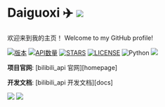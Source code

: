 <!--
**Ehco1996/Ehco1996** is a ✨ _special_ ✨ repository because its `README.md` (this file) appears on your GitHub profile.

Here are some ideas to get you started:

* 🔭 I’m currently working on ...
* 🌱 I’m currently learning ...
* 👯 I’m looking to collaborate on ...
* 🤔 I’m looking for help with ...
* 💬 Ask me about ...
* 📫 How to reach me: ...
* 😄 Pronouns: ...
* ⚡ Fun fact: ...
-->

# Daiguoxi ✈️ ![](https://views.whatilearened.today/views/github/daiguoxi/daiguoxi.svg)

欢迎来到我的主页！ Welcome to my GitHub profile!

[![版本](https://img.shields.io/badge/版本-2.0.2-green)](https://github.com/Passkou/bilibili_api/tree/master/CHANGELOG.md) [![API数量](https://img.shields.io/badge/API数量-100+-blue)](https://github.com/Passkou/bilibili_api/tree/master/bilibili_api/data/api.json) [![STARS](https://img.shields.io/github/stars/Passkou/bilibili_api?color=yellow&label=Github%20Stars)](https://github.com/Passkou/bilibili_api/stargazers) [![LICENSE](https://img.shields.io/badge/LICENSE-GPL%20v3-red)](https://github.com/Passkou/bilibili_api/tree/master/LICENSE.md) ![Python](https://img.shields.io/badge/Python-3.x-blue) [![](https://img.shields.io/badge/这个标签太好玩了-.py-orange)](https://shields.io/)

**项目官网**: [bilibili_api 官网][homepage]

**开发文档**: [bilibili_api 开发文档][docs]



![](https://github-readme-stats.vercel.app/api?username=daiguoxi&show_icons=true&line_height=21&show_icons=true&theme=vue&hide_border=true)
![](https://github-readme-stats.vercel.app/api/top-langs/?username=daiguoxi&show_icons=true&layout=compact&theme=vue&hide_border=true&hide=html,css)

<!-- * 🔭 I’m currently working at [PingCAP](https://pingcap.com/)

* 🌱 I’m currently using `GoLang` `Python` <del>`java`</del> `k8s/rancher`

* ✈️ Open to Remote Job Opportunities 🍻

* 👀 Feel free to contact me via [Telegram](https://t.me/Ehco1996) -->
